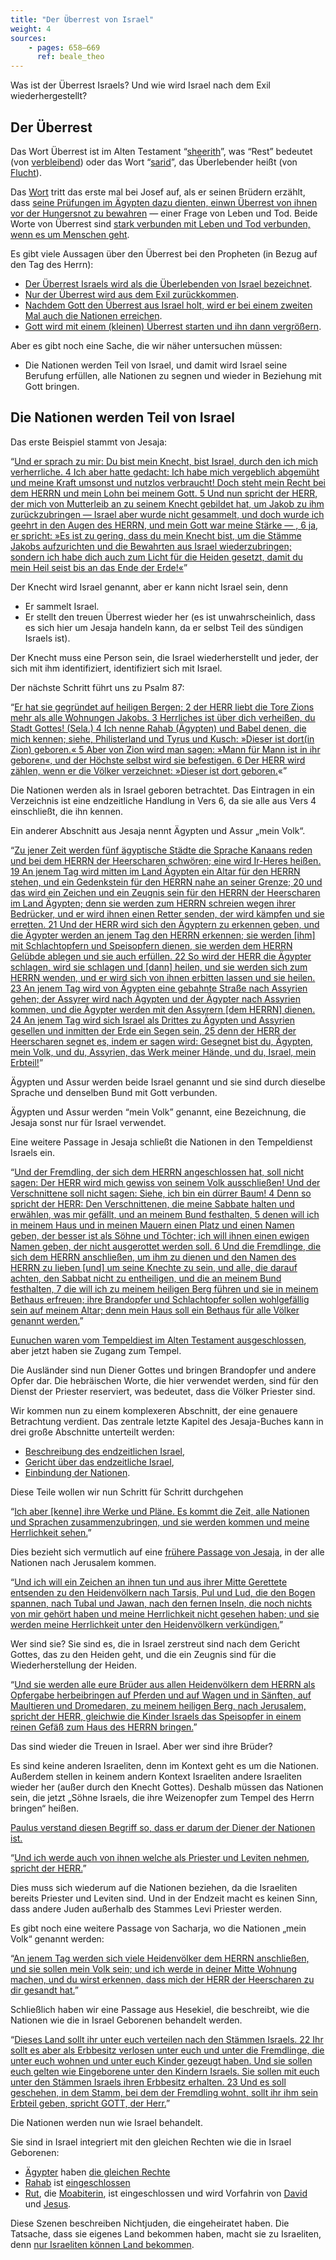 ```yaml
---
title: "Der Überrest von Israel"
weight: 4
sources:
    - pages: 658–669
      ref: beale_theo
---
```


Was ist der Überrest Israels? Und wie wird Israel nach dem Exil wiederhergestellt?

## Der Überrest

<a name="eeb2"></a>
Das Wort Überrest ist im Alten Testament “[sheerith](https://biblehub.com/hebrew/7611.htm)”, was “Rest” bedeutet (von [verbleibend](https://biblehub.com/hebrew/7604.htm)) oder das Wort “[sarid](https://biblehub.com/hebrew/8300.htm)”, das Überlebender heißt (von [Flucht](https://biblehub.com/hebrew/8277.htm)).

Das [Wort](https://biblehub.com/hebrew/8300.htm) tritt das erste mal bei Josef auf, als er seinen Brüdern erzählt, dass [seine Prüfungen im Ägypten dazu dienten, einwn Überrest von ihnen vor der Hungersnot zu bewahren](https://www.bibleserver.com/SLT/1.Mose45%2C7) — einer Frage von Leben und Tod. Beide Worte von Überrest sind [stark verbunden mit Leben und Tod verbunden, wenn es um Menschen geht](https://www.bibleserver.com/search/SLT/%C3%9Cberrest).

Es gibt viele Aussagen über den Überrest bei den Propheten (in Bezug auf den Tag des Herrn):

- [Der Überrest Israels wird als die Überlebenden von Israel bezeichnet](https://www.bibleserver.com/SLT/Jesaja10%2C20).
- [Nur der Überrest wird aus dem Exil zurückkommen](https://www.bibleserver.com/SLT/Jesaja10%2C21).
- [Nachdem Gott den Überrest aus Israel holt, wird er bei einem zweiten Mal auch die Nationen erreichen](https://www.bibleserver.com/SLT/Jesaja11%2C11).
- [Gott wird mit einem (kleinen) Überrest starten und ihn dann vergrößern](https://www.bibleserver.com/SLT/Jeremia23%2C3).

Aber es gibt noch eine Sache, die wir näher untersuchen müssen:

- Die Nationen werden Teil von Israel, und damit wird Israel seine Berufung erfüllen, alle Nationen zu segnen und wieder in Beziehung mit Gott bringen.

## Die Nationen werden Teil von Israel

<a name="1c50"></a>
Das erste Beispiel stammt von Jesaja:

“[Und er sprach zu mir: Du bist mein Knecht, bist Israel, durch den ich mich verherrliche. 4 Ich aber hatte gedacht: Ich habe mich vergeblich abgemüht und meine Kraft umsonst und nutzlos verbraucht! Doch steht mein Recht bei dem HERRN und mein Lohn bei meinem Gott. 5 Und nun spricht der HERR, der mich von Mutterleib an zu seinem Knecht gebildet hat, um Jakob zu ihm zurückzubringen — Israel aber wurde nicht gesammelt, und doch wurde ich geehrt in den Augen des HERRN, und mein Gott war meine Stärke — , 6 ja, er spricht: »Es ist zu gering, dass du mein Knecht bist, um die Stämme Jakobs aufzurichten und die Bewahrten aus Israel wiederzubringen; sondern ich habe dich auch zum Licht für die Heiden gesetzt, damit du mein Heil seist bis an das Ende der Erde!«](https://www.bibleserver.com/SLT/Jesaja49%2C3-6)”

Der Knecht wird Israel genannt, aber er kann nicht Israel sein, denn

- Er sammelt Israel.
- Er stellt den treuen Überrest wieder her (es ist unwahrscheinlich, dass es sich hier um Jesaja handeln kann, da er selbst Teil des sündigen Israels ist).

Der Knecht muss eine Person sein, die Israel wiederherstellt und jeder, der sich mit ihm identifiziert, identifiziert sich mit Israel.

Der nächste Schritt führt uns zu Psalm 87:

“[Er hat sie gegründet auf heiligen Bergen; 2 der HERR liebt die Tore Zions mehr als alle Wohnungen Jakobs. 3 Herrliches ist über dich verheißen, du Stadt Gottes! (Sela.) 4 Ich nenne Rahab (Ägypten) und Babel denen, die mich kennen; siehe, Philisterland und Tyrus und Kusch: »Dieser ist dort(in Zion) geboren.« 5 Aber von Zion wird man sagen: »Mann für Mann ist in ihr geboren«, und der Höchste selbst wird sie befestigen. 6 Der HERR wird zählen, wenn er die Völker verzeichnet: »Dieser ist dort geboren.](https://www.bibleserver.com/SLT/Psalm87%2C1-6)«”

Die Nationen werden als in Israel geboren betrachtet. Das Eintragen in ein Verzeichnis ist eine endzeitliche Handlung in Vers 6, da sie alle aus Vers 4 einschließt, die ihn kennen.

Ein anderer Abschnitt aus Jesaja nennt Ägypten und Assur „mein Volk“.

“[Zu jener Zeit werden fünf ägyptische Städte die Sprache Kanaans reden und bei dem HERRN der Heerscharen schwören; eine wird Ir-Heres heißen. 19 An jenem Tag wird mitten im Land Ägypten ein Altar für den HERRN stehen, und ein Gedenkstein für den HERRN nahe an seiner Grenze; 20 und das wird ein Zeichen und ein Zeugnis sein für den HERRN der Heerscharen im Land Ägypten; denn sie werden zum HERRN schreien wegen ihrer Bedrücker, und er wird ihnen einen Retter senden, der wird kämpfen und sie erretten. 21 Und der HERR wird sich den Ägyptern zu erkennen geben, und die Ägypter werden an jenem Tag den HERRN erkennen; sie werden [ihm] mit Schlachtopfern und Speisopfern dienen, sie werden dem HERRN Gelübde ablegen und sie auch erfüllen. 22 So wird der HERR die Ägypter schlagen, wird sie schlagen und [dann] heilen, und sie werden sich zum HERRN wenden, und er wird sich von ihnen erbitten lassen und sie heilen. 23 An jenem Tag wird von Ägypten eine gebahnte Straße nach Assyrien gehen; der Assyrer wird nach Ägypten und der Ägypter nach Assyrien kommen, und die Ägypter werden mit den Assyrern [dem HERRN] dienen. 24 An jenem Tag wird sich Israel als Drittes zu Ägypten und Assyrien gesellen und inmitten der Erde ein Segen sein, 25 denn der HERR der Heerscharen segnet es, indem er sagen wird: Gesegnet bist du, Ägypten, mein Volk, und du, Assyrien, das Werk meiner Hände, und du, Israel, mein Erbteil!](https://www.bibleserver.com/SLT/Jesaja19%2C18-25)”

Ägypten und Assur werden beide Israel genannt und sie sind durch dieselbe Sprache und denselben Bund mit Gott verbunden.

Ägypten und Assur werden “mein Volk” genannt, eine Bezeichnung, die Jesaja sonst nur für Israel verwendet.

Eine weitere Passage in Jesaja schließt die Nationen in den Tempeldienst Israels ein.

“[Und der Fremdling, der sich dem HERRN angeschlossen hat, soll nicht sagen: Der HERR wird mich gewiss von seinem Volk ausschließen! Und der Verschnittene soll nicht sagen: Siehe, ich bin ein dürrer Baum! 4 Denn so spricht der HERR: Den Verschnittenen, die meine Sabbate halten und erwählen, was mir gefällt, und an meinem Bund festhalten, 5 denen will ich in meinem Haus und in meinen Mauern einen Platz und einen Namen geben, der besser ist als Söhne und Töchter; ich will ihnen einen ewigen Namen geben, der nicht ausgerottet werden soll. 6 Und die Fremdlinge, die sich dem HERRN anschließen, um ihm zu dienen und den Namen des HERRN zu lieben [und] um seine Knechte zu sein, und alle, die darauf achten, den Sabbat nicht zu entheiligen, und die an meinem Bund festhalten, 7 die will ich zu meinem heiligen Berg führen und sie in meinem Bethaus erfreuen; ihre Brandopfer und Schlachtopfer sollen wohlgefällig sein auf meinem Altar; denn mein Haus soll ein Bethaus für alle Völker genannt werden.](https://www.bibleserver.com/SLT/Jesaja56%2C3-7)”

[Eunuchen waren vom Tempeldiest im Alten Testament ausgeschlossen](https://www.bibleserver.com/SLT/5.Mose23%2C1), aber jetzt haben sie Zugang zum Tempel.

Die Ausländer sind nun Diener Gottes und bringen Brandopfer und andere Opfer dar. Die hebräischen Worte, die hier verwendet werden, sind für den Dienst der Priester reserviert, was bedeutet, dass die Völker Priester sind.

Wir kommen nun zu einem komplexeren Abschnitt, der eine genauere Betrachtung verdient. Das zentrale letzte Kapitel des Jesaja-Buches kann in drei große Abschnitte unterteilt werden:

- [Beschreibung des endzeitlichen Israel](https://www.bibleserver.com/SLT/Jesaja66%2C7-14),
- [Gericht über das endzeitliche Israel](https://www.bibleserver.com/SLT/Jesaja66%2C15-18),
- [Einbindung der Nationen](https://www.bibleserver.com/SLT/Jesaja66%2C18-21).

Diese Teile wollen wir nun Schritt für Schritt durchgehen

“[Ich aber [kenne] ihre Werke und Pläne. Es kommt die Zeit, alle Nationen und Sprachen zusammenzubringen, und sie werden kommen und meine Herrlichkeit sehen.](https://www.bibleserver.com/SLT/Jesaja66%2C18)”

Dies bezieht sich vermutlich auf eine [frühere Passage von Jesaja](https://www.bibleserver.com/SLT/Jesaja2%2C2-4), in der alle Nationen nach Jerusalem kommen.

“[Und ich will ein Zeichen an ihnen tun und aus ihrer Mitte Gerettete entsenden zu den Heidenvölkern nach Tarsis, Pul und Lud, die den Bogen spannen, nach Tubal und Jawan, nach den fernen Inseln, die noch nichts von mir gehört haben und meine Herrlichkeit nicht gesehen haben; und sie werden meine Herrlichkeit unter den Heidenvölkern verkündigen.](https://www.bibleserver.com/SLT/Jesaja66%2C19)”

Wer sind sie? Sie sind es, die in Israel zerstreut sind nach dem Gericht Gottes, das zu den Heiden geht, und die ein Zeugnis sind für die Wiederherstellung der Heiden.

“[Und sie werden alle eure Brüder aus allen Heidenvölkern dem HERRN als Opfergabe herbeibringen auf Pferden und auf Wagen und in Sänften, auf Maultieren und Dromedaren, zu meinem heiligen Berg, nach Jerusalem, spricht der HERR, gleichwie die Kinder Israels das Speisopfer in einem reinen Gefäß zum Haus des HERRN bringen.](https://www.bibleserver.com/SLT/Jesaja66%2C20)”

Das sind wieder die Treuen in Israel. Aber wer sind ihre Brüder?

Es sind keine anderen Israeliten, denn im Kontext geht es um die Nationen. Außerdem stellen in keinem andern Kontext Israeliten andere Israeliten wieder her (außer durch den Knecht Gottes). Deshalb müssen das Nationen sein, die jetzt „Söhne Israels, die ihre Weizenopfer zum Tempel des Herrn bringen“ heißen.

[Paulus verstand diesen Begriff so, dass er darum der Diener der Nationen ist.](https://www.bibleserver.com/SLT/R%C3%B6mer15%2C16)

“[Und ich werde auch von ihnen welche als Priester und Leviten nehmen, spricht der HERR.](https://www.bibleserver.com/SLT/Jesaja66%2C21)”

Dies muss sich wiederum auf die Nationen beziehen, da die Israeliten bereits Priester und Leviten sind. Und in der Endzeit macht es keinen Sinn, dass andere Juden außerhalb des Stammes Levi Priester werden.

Es gibt noch eine weitere Passage von Sacharja, wo die Nationen „mein Volk“ genannt werden:

“[An jenem Tag werden sich viele Heidenvölker dem HERRN anschließen, und sie sollen mein Volk sein; und ich werde in deiner Mitte Wohnung machen, und du wirst erkennen, dass mich der HERR der Heerscharen zu dir gesandt hat.](https://www.bibleserver.com/SLT/Sacharja2%2C15)”

Schließlich haben wir eine Passage aus Hesekiel, die beschreibt, wie die Nationen wie die in Israel Geborenen behandelt werden.

“[Dieses Land sollt ihr unter euch verteilen nach den Stämmen Israels. 22 Ihr sollt es aber als Erbbesitz verlosen unter euch und unter die Fremdlinge, die unter euch wohnen und unter euch Kinder gezeugt haben. Und sie sollen euch gelten wie Eingeborene unter den Kindern Israels. Sie sollen mit euch unter den Stämmen Israels ihren Erbbesitz erhalten. 23 Und es soll geschehen, in dem Stamm, bei dem der Fremdling wohnt, sollt ihr ihm sein Erbteil geben, spricht GOTT, der Herr.](https://www.bibleserver.com/SLT/Hesekiel47%2C21-23)”

Die Nationen werden nun wie Israel behandelt.

Sie sind in Israel integriert mit den gleichen Rechten wie die in Israel Geborenen:

- [Ägypter](https://www.bibleserver.com/SLT/2.Mose12%2C38) haben [die gleichen Rechte](https://www.bibleserver.com/SLT/2.Mose12%2C48-51)
- [Rahab](https://www.bibleserver.com/SLT/Josua6%2C25) ist [eingeschlossen](https://www.bibleserver.com/SLT/Matth%C3%A4us1%2C5)
- [Rut](https://www.bibleserver.com/SLT/Rut1%2C16), die [Moabiterin](https://www.bibleserver.com/SLT/Rut1%2C1-4), ist eingeschlossen und wird Vorfahrin von [David](https://www.bibleserver.com/SLT/Rut4%2C10-16) und [Jesus](https://www.bibleserver.com/SLT/Matth%C3%A4us1%2C5).

Diese Szenen beschreiben Nichtjuden, die eingeheiratet haben. Die Tatsache, dass sie eigenes Land bekommen haben, macht sie zu Israeliten, denn [nur Israeliten können Land bekommen](https://www.bibleserver.com/SLT/3.Mose25%2C23).
